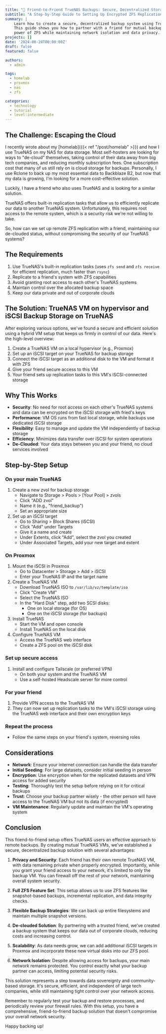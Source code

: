 ```yaml
---
title: "💽 Friend-to-Friend TrueNAS Backups: Secure, Decentralized Storage Without the Cloud"
subtitle: "A Step-by-Step Guide to Setting Up Encrypted ZFS Replication with a Trusted Friend"
summary: |
    Learn how to create a secure, decentralized backup system using TrueNAS and ZFS replication.
    This guide shows you how to partner with a friend for mutual backups, leveraging the 
    power of ZFS while maintaining network isolation and data privacy.
projects: []
date: '2024-08-24T00:00:00Z'
draft: false
featured: false

authors:
  - admin

tags:
  - homelab
  - proxmox
  - nas
  - zfs

categories:
  - technology
  - tutorial
  - level:intermediate
---
```


## The Challenge: Escaping the Cloud

I recently wrote about my [homelab]({{< ref "/post/homelab" >}}) and how I use TrueNAS on my NAS for data storage.
Most self-hosters are looking for ways to "de-cloud" themselves, taking control of their data away from big tech companies, and reducing monthly subscription fees.
One subscription cost that many of us still rely on is cloud storage for backups.
Personally, I use Rclone to back up my most essential data to Backblaze B2, but now that my data is growing, I'm looking for a more cost-effective solution.

Luckily, I have a friend who also uses TrueNAS and is looking for a similar solution.

TrueNAS offers built-in replication tasks that allow us to efficiently replicate our data to another TrueNAS system.
Unfortunately, this requires root access to the remote system, which is a security risk we're not willing to take.

So, how can we set up remote ZFS replication with a friend, maintaining our de-clouded status, without compromising the security of our TrueNAS systems?

## The Requirements

1. Use TrueNAS's built-in replication tasks (uses `zfs send` and `zfs receive` for efficient replication, much faster than `rsync`)
2. Replicate to a friend's system with ZFS capabilities
3. Avoid granting root access to each other's TrueNAS systems
4. Maintain control over the allocated backup space
5. Keep our data private and out of corporate clouds

## The Solution: TrueNAS VM on hypervisor and iSCSI Backup Storage on TrueNAS

After exploring various options, we've found a secure and efficient solution using a hybrid VM setup that keeps us firmly in control of our data. Here's the high-level overview:

1. Create a TrueNAS VM on a local hypervisor (e.g., Proxmox)
2. Set up an iSCSI target on your TrueNAS for backup storage
3. Connect the iSCSI target as an additional disk to the VM and format it with ZFS
4. Give your friend secure access to this VM
5. Your friend sets up replication tasks to this VM's iSCSI-connected storage

## Why This Works

- **Security**: No need for root access on each other's TrueNAS systems and data can be encrypted on the iSCSI storage with fried's keys
- **Performance**: VM OS runs from fast local storage, while backups use dedicated iSCSI storage
- **Flexibility**: Easy to manage and update the VM independently of backup storage
- **Efficiency**: Minimizes data transfer over iSCSI for system operations
- **De-Clouded**: Your data stays between you and your friend, no cloud services involved

## Step-by-Step Setup

### On your main TrueNAS

1. Create a new zvol for backup storage
   - Navigate to Storage > Pools > [Your Pool] > zvols
   - Click "ADD zvol"
   - Name it (e.g., "friend_backup")
   - Set an appropriate size
2. Set up an iSCSI target
   - Go to Sharing > Block Shares (iSCSI)
   - Click "Add" under Targets
   - Give it a name and create
   - Under Extents, click "Add", select the zvol you created
   - Under Associated Targets, add your new target and extent

### On Proxmox

1. Mount the iSCSI in Proxmox
   - Go to Datacenter > Storage > Add > iSCSI
   - Enter your TrueNAS IP and the target name
2. Create a TrueNAS VM
   - Download TrueNAS ISO to `/var/lib/vz/template/iso`
   - Click "Create VM"
   - Select the TrueNAS ISO
   - In the "Hard Disk" step, add two SCSI disks:
     - One on local storage (for OS)
     - One on the iSCSI storage (for backups)
3. Install TrueNAS
   - Start the VM and open console
   - Install TrueNAS on the local disk
4. Configure TrueNAS VM
   - Access the TrueNAS web interface
   - Create a ZFS pool on the iSCSI disk

### Set up secure access

1. Install and configure Tailscale (or preferred VPN)
   - On both your system and the TrueNAS VM
   - Use a self-hosted Headscale server for more control

### For your friend

1. Provide VPN access to the TrueNAS VM
2. They can now set up replication tasks to the VM's iSCSI storage using the TrueNAS web interface and their own encryption keys

### Repeat the process

- Follow the same steps on your friend's system, reversing roles

## Considerations

- **Network**: Ensure your internet connection can handle the data transfer
- **Initial Seeding**: For large datasets, consider initial seeding in person
- **Encryption**: Use encryption when for the replicated datasets and VPN access for added security
- **Testing**: Thoroughly test the setup before relying on it for critical backups
- **Trust**: Choose your backup partner wisely - the other person will have access to the TrueNAS VM but not its data (if encrypted)
- **VM Maintenance**: Regularly update and maintain the VM's operating system

## Conclusion

This friend-to-friend setup offers TrueNAS users an effective approach to remote backups. By creating mutual TrueNAS VMs, we've established a secure, decentralized backup solution with several advantages:

1. **Privacy and Security**: Each friend has their own remote TrueNAS VM, with data remaining private when properly encrypted. Importantly, while you grant your friend access to your network, it's limited to only the backup VM. You can firewall off the rest of your network, maintaining overall system security.

2. **Full ZFS Feature Set**: This setup allows us to use ZFS features like snapshot-based backups, incremental replication, and data integrity checks.

3. **Flexible Backup Strategies**: We can back up entire filesystems and maintain multiple snapshot versions.

4. **De-clouded Solution**: By partnering with a trusted friend, we've created a backup system that keeps our data out of corporate clouds, reducing costs and increasing control.

5. **Scalability**: As data needs grow, we can add additional iSCSI targets in Proxmox and incorporate these new virtual disks into our ZFS pool.

6. **Network Isolation**: Despite allowing access for backups, your main network remains protected. You control exactly what your backup partner can access, limiting potential security risks.

This solution represents a step towards data sovereignty and community-based storage. It's secure, efficient, and independent of large tech companies, while still maintaining tight control over your network access.

Remember to regularly test your backup and restore processes, and periodically review your firewall rules. With this setup, you have a comprehensive, friend-to-friend backup solution that doesn't compromise your overall network security.

Happy backing up!
